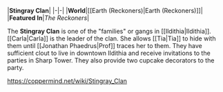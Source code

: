 |**Stingray Clan**|
|-|-|
|**World**|[[Earth (Reckoners)\|Earth (Reckoners)]]|
|**Featured In**|*The Reckoners*|

The **Stingray Clan** is one of the "families" or gangs in [[Ildithia\|Ildithia]].
[[Carla\|Carla]] is the leader of the clan. She allows [[Tia\|Tia]] to hide with them until [[Jonathan Phaedrus\|Prof]] traces her to them.
They have sufficient clout to live in downtown Ildithia and receive invitations to the parties in Sharp Tower. They also provide two cupcake decorators to the party.



https://coppermind.net/wiki/Stingray_Clan